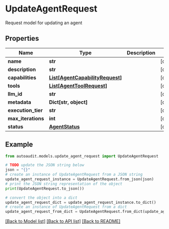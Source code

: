 # UpdateAgentRequest

Request model for updating an agent

## Properties

Name | Type | Description | Notes
------------ | ------------- | ------------- | -------------
**name** | **str** |  | [optional] 
**description** | **str** |  | [optional] 
**capabilities** | [**List[AgentCapabilityRequest]**](AgentCapabilityRequest.md) |  | [optional] 
**tools** | [**List[AgentToolRequest]**](AgentToolRequest.md) |  | [optional] 
**llm_id** | **str** |  | [optional] 
**metadata** | **Dict[str, object]** |  | [optional] 
**execution_tier** | **str** |  | [optional] 
**max_iterations** | **int** |  | [optional] 
**status** | [**AgentStatus**](AgentStatus.md) |  | [optional] 

## Example

```python
from autoaudit.models.update_agent_request import UpdateAgentRequest

# TODO update the JSON string below
json = "{}"
# create an instance of UpdateAgentRequest from a JSON string
update_agent_request_instance = UpdateAgentRequest.from_json(json)
# print the JSON string representation of the object
print(UpdateAgentRequest.to_json())

# convert the object into a dict
update_agent_request_dict = update_agent_request_instance.to_dict()
# create an instance of UpdateAgentRequest from a dict
update_agent_request_from_dict = UpdateAgentRequest.from_dict(update_agent_request_dict)
```
[[Back to Model list]](../README.md#documentation-for-models) [[Back to API list]](../README.md#documentation-for-api-endpoints) [[Back to README]](../README.md)


